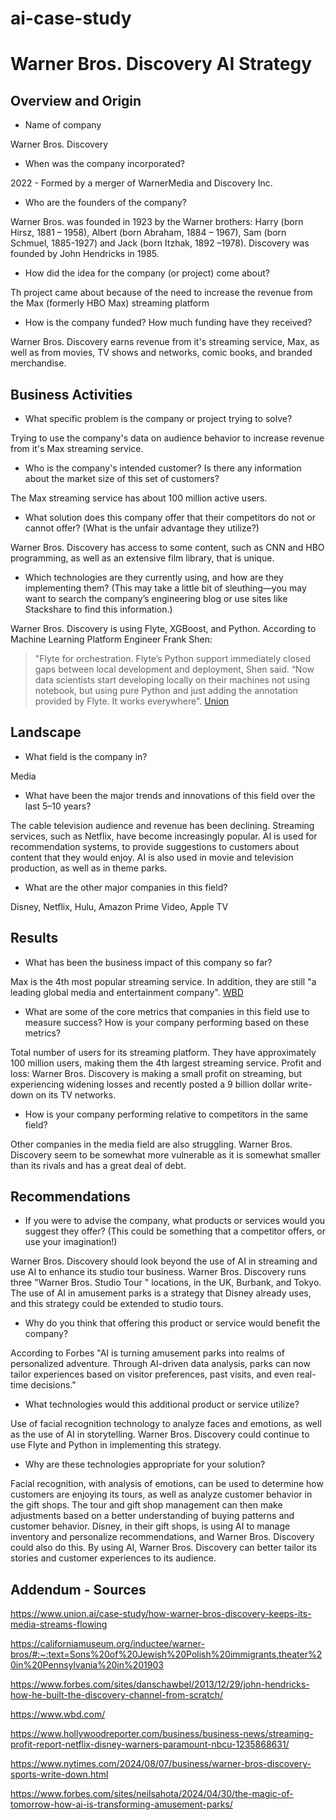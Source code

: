 # ai-case-study

# Warner Bros. Discovery AI Strategy

## Overview and Origin

* Name of company

Warner Bros. Discovery

* When was the company incorporated?

2022 - Formed by a merger of WarnerMedia and Discovery Inc. 

* Who are the founders of the company?

Warner Bros. was founded in 1923 by the Warner brothers: Harry (born Hirsz, 1881 – 1958), Albert (born Abraham, 1884 – 1967), Sam (born Schmuel, 1885-1927) and Jack (born Itzhak, 1892 –1978).  Discovery was founded by John Hendricks in 1985.

* How did the idea for the company (or project) come about?

Th project came about because of the need to increase the revenue from the Max (formerly HBO Max) streaming platform

* How is the company funded? How much funding have they received?

Warner Bros. Discovery earns revenue from it's streaming service, Max, as well as from movies, TV shows and networks, comic books, and branded merchandise. 

## Business Activities

* What specific problem is the company or project trying to solve?

Trying to use the company's data on audience behavior to increase revenue from it's Max streaming service.

* Who is the company's intended customer? Is there any information about the market size of this set of customers?

The Max streaming service has about 100 million active users.

* What solution does this company offer that their competitors do not or cannot offer? (What is the unfair advantage they utilize?)

Warner Bros. Discovery has access to some content, such as CNN and HBO programming, as well as an extensive film library, that is unique.

* Which technologies are they currently using, and how are they implementing them? (This may take a little bit of sleuthing&mdash;you may want to search the company’s engineering blog or use sites like Stackshare to find this information.)

Warner Bros. Discovery is using Flyte, XGBoost, and Python. According to Machine Learning Platform Engineer Frank Shen:

> "Flyte for orchestration. Flyte’s Python support immediately closed gaps between local development and deployment, Shen said. “Now data scientists start developing locally on their machines not using notebook, but using pure Python and just adding the annotation provided by Flyte. It works everywhere". 
[Union](https://www.union.ai/case-study/how-warner-bros-discovery-keeps-its-media-streams-flowing)


## Landscape

* What field is the company in?

Media

* What have been the major trends and innovations of this field over the last 5&ndash;10 years?

The cable television audience and revenue has been declining. Streaming services, such as Netflix, have become increasingly popular. AI is used for recommendation systems, to provide suggestions to customers about content that they would enjoy. AI is also used in movie and television production, as well as in theme parks.

* What are the other major companies in this field?

Disney, Netflix, Hulu, Amazon Prime Video, Apple TV

## Results

* What has been the business impact of this company so far?

Max is the 4th most popular streaming service. In addition, they are still "a leading global media and entertainment company". 
[WBD](https://www.wbd.com/)

* What are some of the core metrics that companies in this field use to measure success? How is your company performing based on these metrics?

Total number of users for its streaming platform. They have approximately 100 million users, making them the 4th largest streaming service. Profit and loss: Warner Bros. Discovery is making a small profit on streaming, but experiencing widening losses and recently posted a 9 billion dollar write-down on its TV networks.

* How is your company performing relative to competitors in the same field?

Other companies in the media field are also struggling. Warner Bros. Discovery seem to be somewhat more vulnerable as it is somewhat smaller than its rivals and has a great deal of debt.

## Recommendations

* If you were to advise the company, what products or services would you suggest they offer? (This could be something that a competitor offers, or use your imagination!)

Warner Bros. Discovery should look beyond the use of AI in streaming and use AI to enhance its studio tour business. Warner Bros. Discovery runs three "Warner Bros. Studio Tour " locations, in the UK, Burbank, and Tokyo. The use of AI in amusement parks is a strategy that Disney already uses, and this strategy could be extended to studio tours.

* Why do you think that offering this product or service would benefit the company?

According to Forbes "AI is turning amusement parks into realms of personalized adventure. Through AI-driven data analysis, parks can now tailor experiences based on visitor preferences, past visits, and even real-time decisions." 

* What technologies would this additional product or service utilize?

Use of facial recognition technology to analyze faces and emotions, as well as the use of AI in storytelling. Warner Bros. Discovery could continue to use Flyte and Python in implementing this strategy.

* Why are these technologies appropriate for your solution?

Facial recognition, with analysis of emotions, can be used to determine how customers are enjoying its tours, as well as analyze customer behavior in the gift shops. The tour and gift shop management can then make adjustments based on a better understanding of buying patterns and customer behavior. Disney, in their gift shops, is using AI to manage inventory and personalize recommendations, and Warner Bros. Discovery could also do this. By using AI, Warner Bros. Discovery can better tailor its stories and customer experiences to its audience.

## Addendum - Sources

https://www.union.ai/case-study/how-warner-bros-discovery-keeps-its-media-streams-flowing

https://californiamuseum.org/inductee/warner-bros/#:~:text=Sons%20of%20Jewish%20Polish%20immigrants,theater%20in%20Pennsylvania%20in%201903

https://www.forbes.com/sites/danschawbel/2013/12/29/john-hendricks-how-he-built-the-discovery-channel-from-scratch/

https://www.wbd.com/

https://www.hollywoodreporter.com/business/business-news/streaming-profit-report-netflix-disney-warners-paramount-nbcu-1235868631/

https://www.nytimes.com/2024/08/07/business/warner-bros-discovery-sports-write-down.html

https://www.forbes.com/sites/neilsahota/2024/04/30/the-magic-of-tomorrow-how-ai-is-transforming-amusement-parks/







